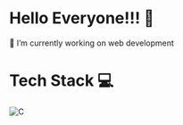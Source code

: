 <h1>Hello Everyone!!! 🤟</h1>


<p>🔭 I’m currently working on web development</p>


<!--
**Srushti2002/Srushti2002** is a ✨ _special_ ✨ repository because its `README.md` (this file) appears on your GitHub profile.

Here are some ideas to get you started:

- 🔭 I’m currently working on web development
- 🌱 I’m currently learning 
- 👯 I’m looking to collaborate on ...
- 🤔 I’m looking for help with ...
- 💬 Ask me about ...
- 📫 How to reach me: ...
- 😄 Pronouns: ...
- ⚡ Fun fact: ...
-->
<h1>Tech Stack 💻</h1>

<img src="https://user-images.githubusercontent.com/91448978/218302699-c835fe6c-6f79-4f79-8d49-486873b3603d.png" alt="C">


